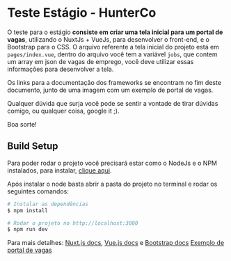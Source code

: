 # Teste Estágio - HunterCo

O teste para o estágio **consiste em criar uma tela inicial para um portal de vagas**, utilizando o NuxtJs + VueJs, para desenvolver o front-end, e o Bootstrap para o CSS.
O arquivo referente a tela inicial do projeto está em `pages/index.vue`, dentro do arquivo você tem a variável `jobs`, que contem um array em json de vagas de emprego, você deve utilizar essas informações para desenvolver a tela.

Os links para a documentação dos frameworks se encontram no fim deste documento, junto de uma imagem com um exemplo de portal de vagas.

Qualquer dúvida que surja você pode se sentir a vontade de tirar dúvidas comigo, ou qualquer coisa, google it ;).

Boa sorte!

## Build Setup
Para poder rodar o projeto você precisará estar como o NodeJs e o NPM instalados, para instalar, [clique aqui](https://nodejs.org/).

Após instalar o node basta abrir a pasta do projeto no terminal e rodar os seguintes comandos:

``` bash
# Instalar as dependências
$ npm install

# Rodar o projeto no http://localhost:3000
$ npm run dev
```

Para mais detalhes: [Nuxt.js docs](https://nuxtjs.org), [Vue.js docs](https://br.vuejs.org) e [Bootstrap docs](https://getbootstrap.com/)
[Exemplo de portal de vagas](https://web-static.hunterco.com.br/hunterco/old-connect.png)